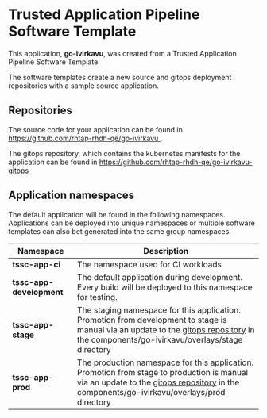 # Trusted Application Pipeline Software Template

This application, **go-ivirkavu**, was created from a Trusted Application Pipeline Software Template.

The software templates create a new source and gitops deployment repositories with a sample source application. 

## Repositories

The source code for your application can be found in [https://github.com/rhtap-rhdh-qe/go-ivirkavu ](https://github.com/rhtap-rhdh-qe/go-ivirkavu ).
 
The gitops repository, which contains the kubernetes manifests for the application can be found in 
[https://github.com/rhtap-rhdh-qe/go-ivirkavu-gitops ](https://github.com/rhtap-rhdh-qe/go-ivirkavu-gitops ) 

## Application namespaces 

The default application will be found in the following namespaces. Applications can be deployed into unique namespaces or multiple software templates can also bet generated into the same group namespaces.  

|  Namespace   |  Description   |  
| -------- | -------- |
| **tssc-app-ci** | The namespace used for CI workloads |
| **tssc-app-development** | The default application during development. Every build will be deployed to this namespace for testing. |
| **tssc-app-stage** | The staging namespace for this application. Promotion from development to stage is manual via an update to the [gitops repository](https://github.com/rhtap-rhdh-qe/go-ivirkavu-gitops ) in the components/go-ivirkavu/overlays/stage directory |
| **tssc-app-prod** | The production namespace for this application. Promotion from stage to production is manual via an update to the [gitops repository](https://github.com/rhtap-rhdh-qe/go-ivirkavu-gitops ) in the components/go-ivirkavu/overlays/prod directory |